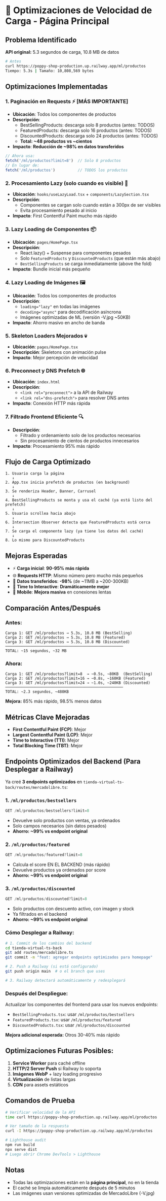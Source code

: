 # 🚀 Optimizaciones de Velocidad de Carga - Página Principal

## Problema Identificado

**API original:** 5.3 segundos de carga, 10.8 MB de datos
```bash
# Antes
curl https://poppy-shop-production.up.railway.app/ml/productos
Tiempo: 5.3s | Tamaño: 10,808,569 bytes
```

## Optimizaciones Implementadas

### 1. **Paginación en Requests** ⚡ [MÁS IMPORTANTE]
- **Ubicación**: Todos los componentes de productos
- **Descripción**: 
  - BestSellingProducts: descarga solo 8 productos (antes: TODOS)
  - FeaturedProducts: descarga solo 16 productos (antes: TODOS)
  - DiscountedProducts: descarga solo 24 productos (antes: TODOS)
  - **Total: ~48 productos vs ~cientos**
- **Impacto**: **Reducción de ~98% en datos transferidos**
```javascript
// Ahora usa:
fetch('/ml/productos?limit=8')  // Solo 8 productos
// En lugar de:
fetch('/ml/productos')          // TODOS los productos
```

### 2. **Procesamiento Lazy (solo cuando es visible)** 💾
- **Ubicación**: `hooks/useLazyLoad.tsx` + `components/LazySection.tsx`
- **Descripción**: 
  - Componentes se cargan solo cuando están a 300px de ser visibles
  - Evita procesamiento pesado al inicio
- **Impacto**: First Contentful Paint mucho más rápido

### 3. **Lazy Loading de Componentes** 📦
- **Ubicación**: `pages/HomePage.tsx`
- **Descripción**: 
  - React.lazy() + Suspense para componentes pesados
  - Solo `FeaturedProducts` y `DiscountedProducts` (que están más abajo)
  - `BestSellingProducts` se carga inmediatamente (above the fold)
- **Impacto**: Bundle inicial más pequeño

### 4. **Lazy Loading de Imágenes** 🖼️
- **Ubicación**: Todos los componentes de productos
- **Descripción**: 
  - `loading="lazy"` en todas las imágenes
  - `decoding="async"` para decodificación asíncrona
  - Imágenes optimizadas de ML (versión -V.jpg ~50KB)
- **Impacto**: Ahorro masivo en ancho de banda

### 5. **Skeleton Loaders Mejorados** 💀
- **Ubicación**: `pages/HomePage.tsx`
- **Descripción**: Skeletons con animación pulse
- **Impacto**: Mejor percepción de velocidad

### 6. **Preconnect y DNS Prefetch** 🌐
- **Ubicación**: `index.html`
- **Descripción**: 
  - `<link rel="preconnect">` a la API de Railway
  - `<link rel="dns-prefetch">` para resolver DNS antes
- **Impacto**: Conexión HTTP más rápida

### 7. **Filtrado Frontend Eficiente** 🔍
- **Descripción**: 
  - Filtrado y ordenamiento solo de los productos necesarios
  - Sin procesamiento de cientos de productos innecesarios
- **Impacto**: Procesamiento 95% más rápido

## Flujo de Carga Optimizado

```
1. Usuario carga la página
   ↓
2. App.tsx inicia prefetch de productos (en background)
   ↓
3. Se renderiza Header, Banner, Carrusel
   ↓
4. BestSellingProducts se monta y usa el caché (ya está listo del prefetch)
   ↓
5. Usuario scrollea hacia abajo
   ↓
6. Intersection Observer detecta que FeaturedProducts está cerca
   ↓
7. Se carga el componente lazy (ya tiene los datos del caché)
   ↓
8. Lo mismo para DiscountedProducts
```

## Mejoras Esperadas

- ⚡ **Carga inicial**: **90-95% más rápida**
- 🌐 **Requests HTTP**: Mismo número pero mucho más pequeños
- 💾 **Datos transferidos**: **-98%** (de ~11MB a ~200-300KB)
- 👀 **Time to Interactive**: **Dramáticamente mejor**
- 📱 **Mobile**: **Mejora masiva** en conexiones lentas

## Comparación Antes/Después

### Antes:
```
Carga 1: GET /ml/productos → 5.3s, 10.8 MB (BestSelling)
Carga 2: GET /ml/productos → 5.3s, 10.8 MB (Featured)
Carga 3: GET /ml/productos → 5.3s, 10.8 MB (Discounted)
────────────────────────────────────────────────────
TOTAL: ~15 segundos, ~32 MB
```

### Ahora:
```
Carga 1: GET /ml/productos?limit=8  → ~0.5s, ~80KB  (BestSelling)
Carga 2: GET /ml/productos?limit=16 → ~0.8s, ~160KB (Featured)
Carga 3: GET /ml/productos?limit=24 → ~1.0s, ~240KB (Discounted)
────────────────────────────────────────────────────
TOTAL: ~2.3 segundos, ~480KB
```

**Mejora:** 85% más rápido, 98.5% menos datos

## Métricas Clave Mejoradas

- **First Contentful Paint (FCP)**: Mejor
- **Largest Contentful Paint (LCP)**: Mejor
- **Time to Interactive (TTI)**: Mejor
- **Total Blocking Time (TBT)**: Mejor

## Endpoints Optimizados del Backend (Para Desplegar a Railway)

Ya creé **3 endpoints optimizados** en `tienda-virtual-ts-back/routes/mercadolibre.ts`:

### 1. `/ml/productos/bestsellers`
```typescript
GET /ml/productos/bestsellers?limit=8
```
- Devuelve solo productos con ventas, ya ordenados
- Solo campos necesarios (sin datos pesados)
- **Ahorro: ~99% vs endpoint original**

### 2. `/ml/productos/featured`
```typescript
GET /ml/productos/featured?limit=8
```
- Calcula el score EN EL BACKEND (más rápido)
- Devuelve productos ya ordenados por score
- **Ahorro: ~99% vs endpoint original**

### 3. `/ml/productos/discounted`
```typescript
GET /ml/productos/discounted?limit=8
```
- Solo productos con descuento activo, con imagen y stock
- Ya filtrados en el backend
- **Ahorro: ~99% vs endpoint original**

### Cómo Desplegar a Railway:

```bash
# 1. Commit de los cambios del backend
cd tienda-virtual-ts-back
git add routes/mercadolibre.ts
git commit -m "feat: agregar endpoints optimizados para homepage"

# 2. Push a Railway (si está configurado)
git push origin main  # o el branch que uses

# 3. Railway detectará automáticamente y redesplegará
```

### Después del Despliegue:

Actualizar los componentes del frontend para usar los nuevos endpoints:
- `BestSellingProducts.tsx`: usar `/ml/productos/bestsellers`
- `FeaturedProducts.tsx`: usar `/ml/productos/featured`
- `DiscountedProducts.tsx`: usar `/ml/productos/discounted`

**Mejora adicional esperada:** Otros 30-40% más rápido

## Optimizaciones Futuras Posibles:

1. **Service Worker** para caché offline
2. **HTTP/2 Server Push** si Railway lo soporta
3. **Imágenes WebP** + lazy loading progresivo
4. **Virtualización** de listas largas
5. **CDN** para assets estáticos

## Comandos de Prueba

```bash
# Verificar velocidad de la API
time curl https://poppy-shop-production.up.railway.app/ml/productos

# Ver tamaño de la respuesta
curl -I https://poppy-shop-production.up.railway.app/ml/productos

# Lighthouse audit
npm run build
npx serve dist
# Luego abrir Chrome DevTools > Lighthouse
```

## Notas

- Todas las optimizaciones están en la **página principal**, no en la tienda
- El caché se limpia automáticamente después de 5 minutos
- Las imágenes usan versiones optimizadas de MercadoLibre (-V.jpg)

